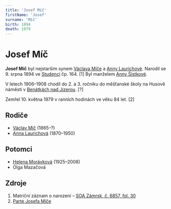 ```yaml
---
title: 'Josef Míč'
firstName: 'Josef'
surname: 'Míč'
birth: 1894
death: 1979
---
```


# Josef Míč

**Josef Míč** byl nejstarším synem [Václava Míče](mic-vaclav-1865.md) a [Anny Laurichové](laurichova-anna-1870.md). Narodil se 9. srpna 1894 ve [Studenci](https://cs.wikipedia.org/wiki/Studenec_(okres_Semily)) čp. 164. \[1\] Byl manželem [Anny Šístkové](sistkova-anna-1901.md).

V letech 1906–1908 chodil do 2. a 3. ročníku do měšťanské školy na Husově náměstí v [Benátkách nad Jizerou](https://cs.wikipedia.org/wiki/Ben%C3%A1tky_nad_Jizerou). \[?\]

Zemřel 10. května 1979 v ranních hodinách ve věku 84 let. \[2\]


## Rodiče

- [Václav Míč](mic-vaclav-1865.md) (1865–?)
- [Anna Laurichová](laurichova-anna-1870.md) (1870–1950)


## Potomci

- [Helena Morávková](micova-helena-1925.md) (1925–2008)
- Olga Mazačová


## Zdroje

1. Matriční záznam o narození – [SOA Zámrsk, č. 6857, fol. 30](../CZEC0004D_Matriky-Church-books-Jiüin-6857-1893-1906_00033.jpg)
2. [Parte Josefa Míče](../mic-josef-parte.jpeg)
